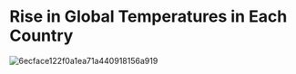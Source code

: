 <h1> Rise in Global Temperatures in Each Country </h1>

![6ecface122f0a1ea71a440918156a919](https://github.com/user-attachments/assets/584e5ace-c33c-4a8a-94fd-f35e2f38d560)


